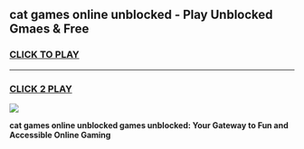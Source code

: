 
## cat games online unblocked - Play Unblocked Gmaes & Free
<h3>
<a href="https://premium.freeplayer.one?title=cat_games_online_unblocked&ref=20F">CLICK TO PLAY</a></h3>
<hr>

<h3>
<a href="https://premium.freeplayer.one?title=cat_games_online_unblocked&ref=20F">CLICK 2 PLAY</a>
  
</h3>

<a href="https://premium.freeplayer.one?title=cat_games_online_unblocked&ref=20F/"><img src="https://clearcache.store/games.png"></a>


**cat games online unblocked games unblocked: Your Gateway to Fun and Accessible Online Gaming**

